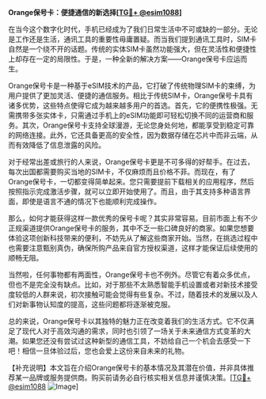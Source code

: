 **Orange保号卡：便捷通信的新选择[[TG💪+ @esim1088](https://t.me/s/esim1088)]**

在当今这个数字化时代，手机已经成为了我们日常生活中不可或缺的一部分。无论是工作还是生活，通讯工具的重要性毋庸置疑。而当我们提到通讯工具时，SIM卡自然是一个绕不开的话题。传统的实体SIM卡虽然功能强大，但在灵活性和便捷性上却存在一定的局限性。于是，一种全新的解决方案——Orange保号卡应运而生。

Orange保号卡是一种基于eSIM技术的产品，它打破了传统物理SIM卡的束缚，为用户提供了更加灵活、便捷的通信服务。相比于传统SIM卡，Orange保号卡具有诸多优势，这些特点使得它成为越来越多用户的首选。首先，它的便携性极强。无需携带多张实体卡，只需通过手机上的eSIM功能即可轻松切换不同的运营商和服务。其次，Orange保号卡支持全球漫游，无论您身处何地，都能享受到稳定可靠的网络连接。此外，它还具备更高的安全性，因为数据存储在芯片中而非云端，从而有效降低了信息泄露的风险。

对于经常出差或旅行的人来说，Orange保号卡更是不可多得的好帮手。在过去，每次出国都需要购买当地的SIM卡，不仅麻烦而且价格不菲。而现在，有了Orange保号卡，一切都变得简单起来。您只需要提前下载相关的应用程序，然后按照指示完成激活步骤，就可以立即开始使用了。而且，由于其支持多种语言界面，即使是语言不通的情况下也能顺利完成操作。

那么，如何才能获得这样一款优秀的保号卡呢？其实非常容易。目前市面上有不少正规渠道提供Orange保号卡的服务，其中不乏一些口碑良好的商家。如果您想要体验这项创新科技带来的便利，不妨先从了解这些商家开始。当然，在挑选过程中也需要注意甄别真伪，确保所购产品来自官方授权渠道，这样才能保证后续使用的顺畅无阻。

当然啦，任何事物都有两面性，Orange保号卡也不例外。尽管它有着众多优点，但也不是完全没有缺点。比如，对于那些不太熟悉智能手机设置或者对新技术接受度较低的人群来说，初次接触可能会觉得有些复杂。不过，随着技术的发展以及人们对新事物认知度的提高，这些问题都将逐渐被克服。

总的来说，Orange保号卡以其独特的魅力正在改变着我们的生活方式。它不仅满足了现代人对于高效沟通的需求，同时也引领了一场关于未来通信方式变革的大潮。如果您还没有尝试过这种新型的通信工具，不妨给自己一个机会去感受一下吧！相信一旦体验过后，您也会爱上这份来自未来的礼物。

【补充说明】本文旨在介绍Orange保号卡的基本情况及其潜在价值，并非具体推荐某一品牌或服务提供商。购买前请务必自行核实相关信息并谨慎决策。[[TG💪+ @esim1088](https://t.me/s/esim1088) ![Image](https://i.postimg.cc/4NQfJmqS/Snipaste-2025-05-13-00-14-12.png)]